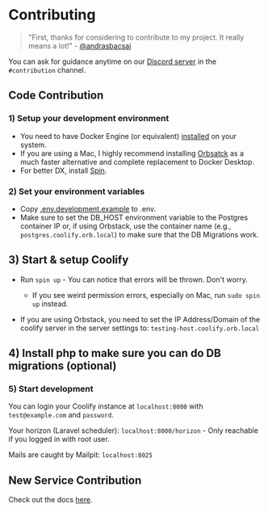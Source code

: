 # Contributing

> "First, thanks for considering to contribute to my project. 
  It really means a lot!" - [@andrasbacsai](https://github.com/andrasbacsai)

You can ask for guidance anytime on our 
[Discord server](https://coollabs.io/discord) in the `#contribution` channel.

## Code Contribution

### 1) Setup your development environment

- You need to have Docker Engine (or equivalent) [installed](https://docs.docker.com/engine/install/) on your system.
- If you are using a Mac, I highly recommend installing [Orbsatck](https://orbstack.dev/download) as a much faster alternative and complete replacement to Docker Desktop.
- For better DX, install [Spin](https://serversideup.net/open-source/spin/docs).

### 2) Set your environment variables

- Copy [.env.development.example](./.env.development.example) to .env.
- Make sure to set the DB_HOST environment variable to the Postgres container IP or, if using Orbstack, use the container name (e.g., `postgres.coolify.orb.local`) to make sure that the DB Migrations work.

## 3) Start & setup Coolify

- Run `spin up` - You can notice that errors will be thrown. Don't worry.
  - If you see weird permission errors, especially on Mac, run `sudo spin up` instead.

- If you are using Orbstack, you need to set the IP Address/Domain of the coolify server in the server settings to: 
`testing-host.coolify.orb.local`

## 4) Install php to make sure you can do DB migrations (optional)

### 5) Start development
You can login your Coolify instance at `localhost:8000` with `test@example.com` and `password`.

Your horizon (Laravel scheduler): `localhost:8000/horizon` - Only reachable if you logged in with root user.

Mails are caught by Mailpit: `localhost:8025`


## New Service Contribution
Check out the docs [here](https://coolify.io/docs/knowledge-base/add-a-service).
